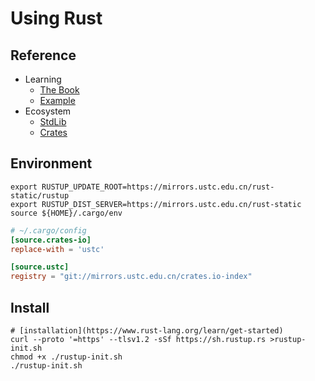 # Using Rust

## Reference

- Learning
  - [The Book](https://doc.rust-lang.org/book/)
  - [Example](https://doc.rust-lang.org/rust-by-example/)
- Ecosystem
  - [StdLib](https://doc.rust-lang.org/std/index.html)
  - [Crates](https://docs.rs/)


## Environment

```shell
export RUSTUP_UPDATE_ROOT=https://mirrors.ustc.edu.cn/rust-static/rustup
export RUSTUP_DIST_SERVER=https://mirrors.ustc.edu.cn/rust-static
source ${HOME}/.cargo/env
```

```toml
# ~/.cargo/config
[source.crates-io]
replace-with = 'ustc'

[source.ustc]
registry = "git://mirrors.ustc.edu.cn/crates.io-index"
```


## Install

```shell
# [installation](https://www.rust-lang.org/learn/get-started)
curl --proto '=https' --tlsv1.2 -sSf https://sh.rustup.rs >rustup-init.sh
chmod +x ./rustup-init.sh
./rustup-init.sh
```
